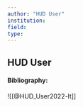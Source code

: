 ```yaml
---
author: "HUD User"
institution:
field:
type:
---
```


## HUD User
#### Bibliography:

![[@HUD_User2022-lt]]